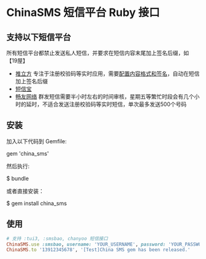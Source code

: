 # ChinaSMS 短信平台 Ruby 接口

## 支持以下短信平台

所有短信平台都禁止发送私人短信，并要求在短信内容末尾加上签名后缀，如【19屋】

* [推立方](http://tui3.com/) 专注于注册校验码等实时应用，需要[配置内容格式和签名](http://www.tui3.com/Members/smsconfigv2/)，自动在短信加上签名后缀
* [短信宝](http://www.smsbao.com/)
* [畅友网络](http://www.chanyoo.cn/) 群发短信需要半小时左右的时间审核，星期五等繁忙时段会有几个小时的延时，不适合发送注册校验码等实时短信，单次最多发送500个号码

## 安装

加入以下代码到 Gemfile:

  gem 'china_sms'

然后执行:

  $ bundle

或者直接安装：

  $ gem install china_sms

## 使用

```ruby
# 支持 :tui3, :smsbao, chanyoo 短信接口
ChinaSMS.use :smsbao, username: 'YOUR_USERNAME', password: 'YOUR_PASSWORD'
ChinaSMS.to '13912345678', '[Test]China SMS gem has been released.'
```
